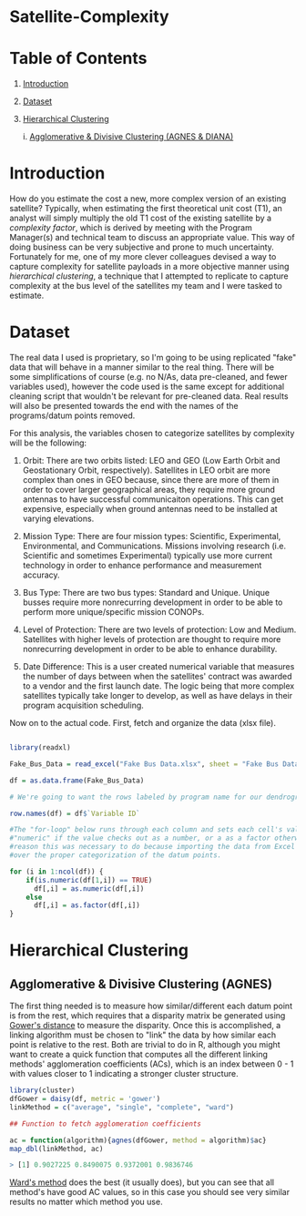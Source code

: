 # Satellite-Complexity

# Table of Contents

1. [Introduction](#introduction)

2. [Dataset](#dataset)

3. [Hierarchical Clustering](#hc)

    i. [Agglomerative & Divisive Clustering (AGNES & DIANA)](#agnes&diana)

<a name="introduction"></a> 
# Introduction

How do you estimate the cost a new, more complex version of an existing satellite? Typically, when estimating the first theoretical unit cost (T1), an analyst will simply multiply the old T1 cost of the existing satellite by a *complexity factor*, which is derived by meeting with the Program Manager(s) and technical team to discuss an appropriate value. This way of doing business can be very subjective and prone to much uncertainty. Fortunately for me, one of my more clever colleagues devised a way to capture complexity for satellite payloads in a more objective manner using *hierarchical clustering*, a technique that I attempted to replicate to capture complexity at the bus level of the satellites my team and I were tasked to estimate.

<a name="dataset"></a> 
# Dataset

The real data I used is proprietary, so I'm going to be using replicated "fake" data that will behave in a manner similar to the real thing. There will be some simplifications of course (e.g. no N/As, data pre-cleaned, and fewer variables used), however the code used is the same except for additional cleaning script that wouldn't be relevant for pre-cleaned data. Real results will also be presented towards the end with the names of the programs/datum points removed. 

For this analysis, the variables chosen to categorize satellites by complexity will be the following:

1. Orbit: There are two orbits listed: LEO and GEO (Low Earth Orbit and Geostationary Orbit, respectively). Satellites in LEO orbit     are more complex than ones in GEO because, since there are more of them in order to cover larger geographical areas, they require more ground antennas to have successful communicaiton operations. This can get expensive, especially when ground antennas need to be installed at varying elevations.

2. Mission Type: There are four mission types: Scientific, Experimental, Environmental, and Communications. Missions involving research (i.e. Scientific and sometimes Experimental) typically use more current technology in order to enhance performance and measurement accuracy. 

3. Bus Type: There are two bus types: Standard and Unique. Unique busses require more nonrecurring development in order to be able to perform more unique/specific mission CONOPs.  

4. Level of Protection: There are two levels of protection: Low and Medium. Satellites with higher levels of protection are thought to require more nonrecurring development in order to be able to enhance durability. 

5. Date Difference: This is a user created numerical variable that measures the number of days between when the satellites' contract was awarded to a vendor and the first launch date. The logic being that more complex satellites typically take longer to develop, as well as have delays in their program acquisition scheduling.

Now on to the actual code. First, fetch and organize the data (xlsx file).

```R

library(readxl)

Fake_Bus_Data = read_excel("Fake Bus Data.xlsx", sheet = "Fake Bus Data - For RStudio")

df = as.data.frame(Fake_Bus_Data)

# We're going to want the rows labeled by program name for our dendrogram charts later.

row.names(df) = df$`Variable ID` 

#The "for-loop" below runs through each column and sets each cell's value to either 
#"numeric" if the value checks out as a number, or a as a factor otherwise. For some 
#reason this was necessary to do because importing the data from Excel to R didn't carry
#over the proper categorization of the datum points.

for (i in 1:ncol(df)) {
    if(is.numeric(df[1,i]) == TRUE)
      df[,i] = as.numeric(df[,i])
    else
      df[,i] = as.factor(df[,i])
}


```
<a name="hc"></a> 
# Hierarchical Clustering

<a name="agnes"></a> 
## Agglomerative & Divisive Clustering (AGNES)

The first thing needed is to measure how similar/different each datum point is from the rest, which requires that a disparity matrix be generated using [Gower's distance](https://www.math.vu.nl/~sbhulai/papers/thesis-vandenhoven.pdf) to measure the disparity. Once this is accomplished, a linking algorithm must be chosen to "link" the data by how similar each point is relative to the rest. Both are trivial to do in R, although you might want to create a quick function that computes all the different linking methods' agglomeration coefficients (ACs), which is an index between 0 - 1 with values closer to 1 indicating a stronger cluster structure.

```R
library(cluster)
dfGower = daisy(df, metric = 'gower')
linkMethod = c("average", "single", "complete", "ward")

## Function to fetch agglomeration coefficients

ac = function(algorithm){agnes(dfGower, method = algorithm)$ac}
map_dbl(linkMethod, ac)

> [1] 0.9027225 0.8490075 0.9372001 0.9836746
```
[Ward's method](https://en.wikipedia.org/wiki/Ward%27s_method) does the best (it usually does), but you can see that all method's have good AC values, so in this case you should see very similar results no matter which method you use.
